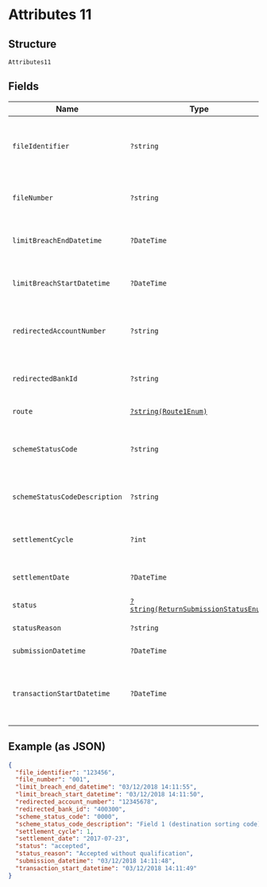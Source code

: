 
# Attributes 11

## Structure

`Attributes11`

## Fields

| Name | Type | Tags | Description | Getter | Setter |
|  --- | --- | --- | --- | --- | --- |
| `fileIdentifier` | `?string` | Optional | Identification code of the file sent to scheme.<br>**Constraints**: *Pattern*: `^[0-9a-zA-Z]+$` | getFileIdentifier(): ?string | setFileIdentifier(?string fileIdentifier): void |
| `fileNumber` | `?string` | Optional | Number of the file sent to scheme.<br>**Constraints**: *Pattern*: `^[0-9]+$` | getFileNumber(): ?string | setFileNumber(?string fileNumber): void |
| `limitBreachEndDatetime` | `?DateTime` | Optional | Time a payment was released from being held due to a limit breach | getLimitBreachEndDatetime(): ?\DateTime | setLimitBreachEndDatetime(?\DateTime limitBreachEndDatetime): void |
| `limitBreachStartDatetime` | `?DateTime` | Optional | Start time a payment was held due to a limit breach | getLimitBreachStartDatetime(): ?\DateTime | setLimitBreachStartDatetime(?\DateTime limitBreachStartDatetime): void |
| `redirectedAccountNumber` | `?string` | Optional | Details of the account to which funds are redirected (if applicable) | getRedirectedAccountNumber(): ?string | setRedirectedAccountNumber(?string redirectedAccountNumber): void |
| `redirectedBankId` | `?string` | Optional | Details of the bank to which funds are redirected (if applicable) | getRedirectedBankId(): ?string | setRedirectedBankId(?string redirectedBankId): void |
| `route` | [`?string(Route1Enum)`](../../doc/models/route-1-enum.md) | Optional | Route taken for a return | getRoute(): ?string | setRoute(?string route): void |
| `schemeStatusCode` | `?string` | Optional | Scheme-specific status (if submission has been submitted to a scheme) | getSchemeStatusCode(): ?string | setSchemeStatusCode(?string schemeStatusCode): void |
| `schemeStatusCodeDescription` | `?string` | Optional | [Description](http://api-docs.form3.tech/api.html#enumerations-scheme-status-codes-for-bacs) of `scheme_status_code` | getSchemeStatusCodeDescription(): ?string | setSchemeStatusCodeDescription(?string schemeStatusCodeDescription): void |
| `settlementCycle` | `?int` | Optional | Cycle in which the payment will be settled<br>**Constraints**: `>= 0` | getSettlementCycle(): ?int | setSettlementCycle(?int settlementCycle): void |
| `settlementDate` | `?DateTime` | Optional | Date that the payment will be settled | getSettlementDate(): ?\DateTime | setSettlementDate(?\DateTime settlementDate): void |
| `status` | [`?string(ReturnSubmissionStatusEnum)`](../../doc/models/return-submission-status-enum.md) | Optional | [Status](http://draft-api-docs.form3.tech/api.html#enumerations-payment-submission-status) of the submission | getStatus(): ?string | setStatus(?string status): void |
| `statusReason` | `?string` | Optional | Description of the submission status | getStatusReason(): ?string | setStatusReason(?string statusReason): void |
| `submissionDatetime` | `?DateTime` | Optional | Time of the submission | getSubmissionDatetime(): ?\DateTime | setSubmissionDatetime(?\DateTime submissionDatetime): void |
| `transactionStartDatetime` | `?DateTime` | Optional | Time the request was received by Form3. Used to compute the total transaction time of a payment. | getTransactionStartDatetime(): ?\DateTime | setTransactionStartDatetime(?\DateTime transactionStartDatetime): void |

## Example (as JSON)

```json
{
  "file_identifier": "123456",
  "file_number": "001",
  "limit_breach_end_datetime": "03/12/2018 14:11:55",
  "limit_breach_start_datetime": "03/12/2018 14:11:50",
  "redirected_account_number": "12345678",
  "redirected_bank_id": "400300",
  "scheme_status_code": "0000",
  "scheme_status_code_description": "Field 1 (destination sorting code) was invalid",
  "settlement_cycle": 1,
  "settlement_date": "2017-07-23",
  "status": "accepted",
  "status_reason": "Accepted without qualification",
  "submission_datetime": "03/12/2018 14:11:48",
  "transaction_start_datetime": "03/12/2018 14:11:49"
}
```

